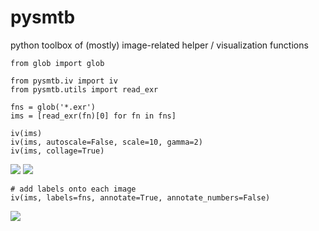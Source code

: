 # pysmtb
python toolbox of (mostly) image-related helper / visualization functions 
```
from glob import glob

from pysmtb.iv import iv
from pysmtb.utils import read_exr

fns = glob('*.exr')
ims = [read_exr(fn)[0] for fn in fns]

iv(ims)
iv(ims, autoscale=False, scale=10, gamma=2)
iv(ims, collage=True)
```
![](examples/iv.jpg) ![](examples/iv_collage.jpg)

```
# add labels onto each image
iv(ims, labels=fns, annotate=True, annotate_numbers=False)
```
![](examples/iv_labels.jpg)
